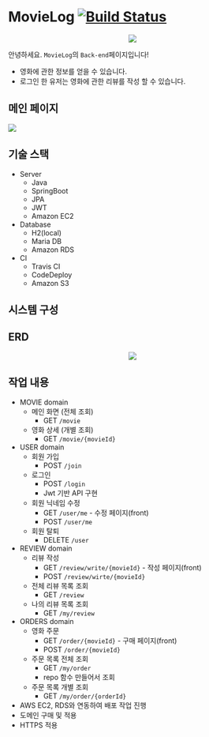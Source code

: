 # MovieLog [![Build Status](https://app.travis-ci.com/movielog/movielog-server.svg?branch=main)](https://app.travis-ci.com/movielog/movielog-server)

<div align="center">
<img src="https://user-images.githubusercontent.com/13285280/183861381-564dba9d-440a-4a42-b2fa-1cbb8b1fd7b0.png">
</div>

안녕하세요. `MovieLog`의 `Back-end`페이지입니다!
- 영화에 관한 정보를 얻을 수 있습니다.
- 로그인 한 유저는 영화에 관한 리뷰를 작성 할 수 있습니다.


## 메인 페이지
<img src="https://user-images.githubusercontent.com/13285280/183862325-1054a624-4ff3-498d-8ba1-8906ba9e6257.png">


## 기술 스택
- Server
  - Java 
  - SpringBoot
  - JPA
  - JWT
  - Amazon EC2
- Database
  - H2(local)
  - Maria DB
  - Amazon RDS
- CI
  - Travis CI
  - CodeDeploy
  - Amazon S3

## 시스템 구성



## ERD
<div align="center">
<img src="https://user-images.githubusercontent.com/13285280/184073301-efcd484a-63f7-4cb0-8563-985aafe25074.png">
</div>


## 작업 내용
- MOVIE domain
  - 메인 화면 (전체 조회)
    - GET `/movie`
  - 영화 상세 (개별 조회)
    - GET `/movie/{movieId}`
- USER domain
  - 회원 가입
    - POST `/join`
  - 로그인
    - POST `/login`
    - Jwt 기반 API 구현
  - 회원 닉네임 수정
    - GET `/user/me` - 수정 페이지(front)
    - POST `/user/me`
  - 회원 탈퇴
    - DELETE `/user`
- REVIEW domain
  - 리뷰 작성
    - GET `/review/write/{movieId}` - 작성 페이지(front)
    - POST `/review/wirte/{movieId}`
  - 전체 리뷰 목록 조회
    - GET `/review`
  - 나의 리뷰 목록 조회
    - GET `/my/review`
- ORDERS domain
  - 영화 주문
    - GET `/order/{movieId}` - 구매 페이지(front)
    - POST `/order/{movieId}`
  - 주문 목록 전체 조회
    - GET `/my/order`
    - repo 함수 만들어서 조회
  - 주문 목록 개별 조회
    - GET `/my/order/{orderId}`
- AWS EC2, RDS와 연동하여 배포 작업 진행
- 도메인 구매 및 적용
- HTTPS 적용